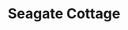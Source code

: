 ---
photo_name: /img/Seagate-Cottage.jpg
photo_alt: Seagate Cottage in Coos Bay, OR
title: Seagate Cottage
property_name: Seagate Cottage
property_category: 4 - Vacation Rental Homes
address:
  street: 1242 Seagate
  street2: 
  city: Coos Bay
  state: OR
  zip: '97420'
phone_toll_free: 
phone_local: 
units: '1'
cost: 3 - $$$
property_description: >-
  Contemporary, quiet bayfront cottage! Follow beach trail to bay! With 2-bedrooms, this cute & tidy cottage is an ideal home base for exploring the S Oregon Coast! Classy & modern, with a rustic twist, this is the perfect getaway for a group of five.
website: 'https://www.vacasa.com/unit.php?UnitID=2240'
amenityList: 
  - amenitySelect: '5'
  - amenitySelect: '6'
  - amenitySelect: '7'
---